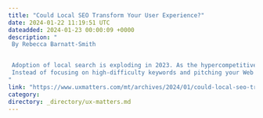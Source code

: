 ```yaml
---
title: "Could Local SEO Transform Your User Experience?"
date: 2024-01-22 11:19:51 UTC
dateadded: 2024-01-23 00:00:09 +0000
description: "
 By Rebecca Barnatt-Smith 


 Adoption of local search is exploding in 2023. As the hypercompetitive search landscape heats up, the battle is on for startups and small-to-medium businesses (SMBs) to achieve a high search-engine results page (SERP) status. Did you know that a whopping four out of five consumers use local search, with a staggering 88% of them operating a smartphone device? 
 Instead of focusing on high-difficulty keywords and pitching your Web site against brand giants, optimizing for local search could actually be your strategy for success as  competition to improve the search user experience continues to develop. Read More 
"
link: "https://www.uxmatters.com/mt/archives/2024/01/could-local-seo-transform-your-user-experience.php"
category:
directory: _directory/ux-matters.md
---
```

